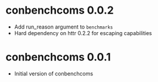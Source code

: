 # conbenchcoms 0.0.2

* Add run_reason argument to `benchmarks`
* Hard dependency on httr 0.2.2 for escaping capabilities

# conbenchcoms 0.0.1

* Initial version of conbenchcoms
